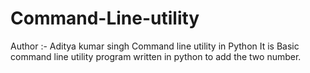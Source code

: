 # Command-Line-utility
Author :- Aditya kumar singh
Command line utility in Python
It is Basic command line utility program 
written in python to add the two number.

